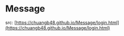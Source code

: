 # Message
src: [https://chuangb48.github.io/Message/login.html](https://chuangb48.github.io/Message/login.html)